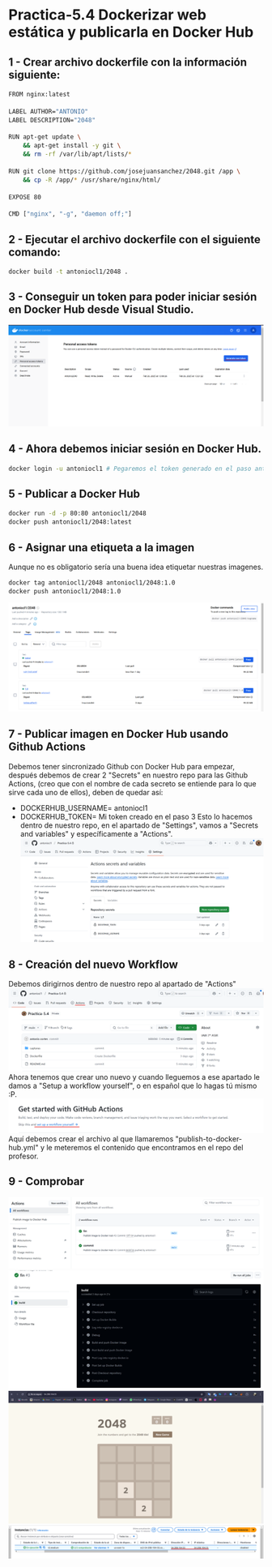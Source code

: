 # Practica-5.4 Dockerizar web estática y publicarla en Docker Hub

## 1 - Crear archivo dockerfile con la información siguiente:
```bash
FROM nginx:latest

LABEL AUTHOR="ANTONIO"
LABEL DESCRIPTION="2048"

RUN apt-get update \
    && apt-get install -y git \
    && rm -rf /var/lib/apt/lists/*

RUN git clone https://github.com/josejuansanchez/2048.git /app \
    && cp -R /app/* /usr/share/nginx/html/

EXPOSE 80

CMD ["nginx", "-g", "daemon off;"]
```

## 2 - Ejecutar el archivo dockerfile con el siguiente comando:
```bash
docker build -t antoniocl1/2048 .
```

## 3 - Conseguir un token para poder iniciar sesión en Docker Hub desde Visual Studio.
![](capturas/token.png)

## 4 - Ahora debemos iniciar sesión en Docker Hub.

```bash
docker login -u antoniocl1 # Pegaremos el token generado en el paso anterior.
```

## 5 - Publicar a Docker Hub

```bash
docker run -d -p 80:80 antoniocl1/2048
docker push antoniocl1/2048:latest
```

## 6 - Asignar una etiqueta a la imagen
Aunque no es obligatorio sería una buena idea etiquetar nuestras imagenes.
```bash
docker tag antoniocl1/2048 antoniocl1/2048:1.0
docker push antoniocl1/2048:1.0
```
![](capturas/tags.png)

## 7 - Publicar imagen en Docker Hub usando Github Actions
Debemos tener sincronizado Github con Docker Hub para empezar, después debemos de crear 2 "Secrets" en nuestro repo para las Github Actions, (creo que con el nombre de cada secreto se entiende para lo que sirve cada uno de ellos), deben de quedar así:
- DOCKERHUB_USERNAME= antoniocl1
- DOCKERHUB_TOKEN= Mi token creado en el paso 3
Esto lo hacemos dentro de nuestro repo, en el apartado de "Settings", vamos a "Secrets and variables" y específicamente a "Actions".
![](capturas/secrets.png)  

## 8 - Creación del nuevo Workflow
Debemos dirigirnos dentro de nuestro repo al apartado de "Actions"
![](capturas/actions.png)
Ahora tenemos que crear uno nuevo y cuando lleguemos a ese apartado le damos a "Setup a workflow yourself", o en español que lo hagas tú mismo :P.
![](capturas/setupworkflow.png)
Aquí debemos crear el archivo al que llamaremos "publish-to-docker-hub.yml" y le meteremos el contenido que encontramos en el repo del profesor.

## 9 - Comprobar
![](capturas/fin2.png)
![](capturas/build.png)
![](capturas/2048.png)
![](capturas/verificacionip.png)
